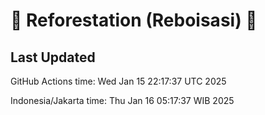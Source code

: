 
# 🌳 Reforestation (Reboisasi) 🌲

## Last Updated

GitHub Actions time: Wed Jan 15 22:17:37 UTC 2025

Indonesia/Jakarta time: Thu Jan 16 05:17:37 WIB 2025
